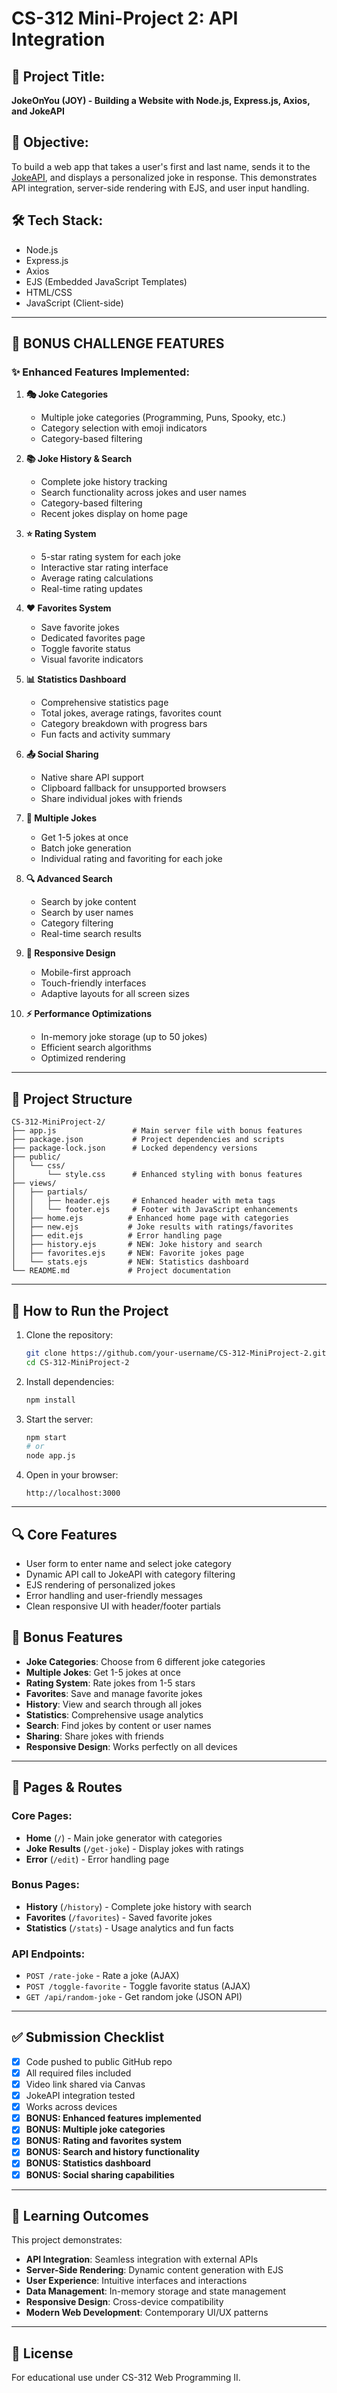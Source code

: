 # CS-312 Mini-Project 2: API Integration

## 📌 Project Title:
**JokeOnYou (JOY) - Building a Website with Node.js, Express.js, Axios, and JokeAPI**

## 🎯 Objective:
To build a web app that takes a user's first and last name, sends it to the [JokeAPI](https://jokeapi.dev/), and displays a personalized joke in response. This demonstrates API integration, server-side rendering with EJS, and user input handling.

## 🛠 Tech Stack:
- Node.js
- Express.js
- Axios
- EJS (Embedded JavaScript Templates)
- HTML/CSS
- JavaScript (Client-side)

---

## 🚀 BONUS CHALLENGE FEATURES

### ✨ Enhanced Features Implemented:

1. **🎭 Joke Categories**
   - Multiple joke categories (Programming, Puns, Spooky, etc.)
   - Category selection with emoji indicators
   - Category-based filtering

2. **📚 Joke History & Search**
   - Complete joke history tracking
   - Search functionality across jokes and user names
   - Category-based filtering
   - Recent jokes display on home page

3. **⭐ Rating System**
   - 5-star rating system for each joke
   - Interactive star rating interface
   - Average rating calculations
   - Real-time rating updates

4. **❤️ Favorites System**
   - Save favorite jokes
   - Dedicated favorites page
   - Toggle favorite status
   - Visual favorite indicators

5. **📊 Statistics Dashboard**
   - Comprehensive statistics page
   - Total jokes, average ratings, favorites count
   - Category breakdown with progress bars
   - Fun facts and activity summary

6. **📤 Social Sharing**
   - Native share API support
   - Clipboard fallback for unsupported browsers
   - Share individual jokes with friends

7. **🎪 Multiple Jokes**
   - Get 1-5 jokes at once
   - Batch joke generation
   - Individual rating and favoriting for each joke

8. **🔍 Advanced Search**
   - Search by joke content
   - Search by user names
   - Category filtering
   - Real-time search results

9. **📱 Responsive Design**
   - Mobile-first approach
   - Touch-friendly interfaces
   - Adaptive layouts for all screen sizes

10. **⚡ Performance Optimizations**
    - In-memory joke storage (up to 50 jokes)
    - Efficient search algorithms
    - Optimized rendering

---

## 📂 Project Structure
```
CS-312-MiniProject-2/
├── app.js                 # Main server file with bonus features
├── package.json           # Project dependencies and scripts
├── package-lock.json      # Locked dependency versions
├── public/
│   └── css/
│       └── style.css      # Enhanced styling with bonus features
├── views/
│   ├── partials/
│   │   ├── header.ejs     # Enhanced header with meta tags
│   │   └── footer.ejs     # Footer with JavaScript enhancements
│   ├── home.ejs          # Enhanced home page with categories
│   ├── new.ejs           # Joke results with ratings/favorites
│   ├── edit.ejs          # Error handling page
│   ├── history.ejs       # NEW: Joke history and search
│   ├── favorites.ejs     # NEW: Favorite jokes page
│   └── stats.ejs         # NEW: Statistics dashboard
└── README.md             # Project documentation
```

---

## 🚀 How to Run the Project

1. Clone the repository:
   ```bash
   git clone https://github.com/your-username/CS-312-MiniProject-2.git
   cd CS-312-MiniProject-2
   ```

2. Install dependencies:
   ```bash
   npm install
   ```

3. Start the server:
   ```bash
   npm start
   # or
   node app.js
   ```

4. Open in your browser:
   ```
   http://localhost:3000
   ```

---

## 🔍 Core Features
- User form to enter name and select joke category
- Dynamic API call to JokeAPI with category filtering
- EJS rendering of personalized jokes
- Error handling and user-friendly messages
- Clean responsive UI with header/footer partials

## 🎉 Bonus Features
- **Joke Categories**: Choose from 6 different joke categories
- **Multiple Jokes**: Get 1-5 jokes at once
- **Rating System**: Rate jokes from 1-5 stars
- **Favorites**: Save and manage favorite jokes
- **History**: View and search through all jokes
- **Statistics**: Comprehensive usage analytics
- **Search**: Find jokes by content or user names
- **Sharing**: Share jokes with friends
- **Responsive Design**: Works perfectly on all devices

---

## 📱 Pages & Routes

### Core Pages:
- **Home** (`/`) - Main joke generator with categories
- **Joke Results** (`/get-joke`) - Display jokes with ratings
- **Error** (`/edit`) - Error handling page

### Bonus Pages:
- **History** (`/history`) - Complete joke history with search
- **Favorites** (`/favorites`) - Saved favorite jokes
- **Statistics** (`/stats`) - Usage analytics and fun facts

### API Endpoints:
- `POST /rate-joke` - Rate a joke (AJAX)
- `POST /toggle-favorite` - Toggle favorite status (AJAX)
- `GET /api/random-joke` - Get random joke (JSON API)

---

## ✅ Submission Checklist
- [x] Code pushed to public GitHub repo
- [x] All required files included
- [x] Video link shared via Canvas
- [x] JokeAPI integration tested
- [x] Works across devices
- [x] **BONUS: Enhanced features implemented**
- [x] **BONUS: Multiple joke categories**
- [x] **BONUS: Rating and favorites system**
- [x] **BONUS: Search and history functionality**
- [x] **BONUS: Statistics dashboard**
- [x] **BONUS: Social sharing capabilities**

---

## 🎯 Learning Outcomes
This project demonstrates:
- **API Integration**: Seamless integration with external APIs
- **Server-Side Rendering**: Dynamic content generation with EJS
- **User Experience**: Intuitive interfaces and interactions
- **Data Management**: In-memory storage and state management
- **Responsive Design**: Cross-device compatibility
- **Modern Web Development**: Contemporary UI/UX patterns

---

## 📜 License
For educational use under CS-312 Web Programming II.